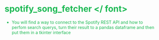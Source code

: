 # <font color="#1DB954"> spotify_song_fetcher </ font>
- You will find a way to connect to the Spotify REST API and how to perfom search querys, turn their result to a pandas dataframe and then put them in a tkinter interface
